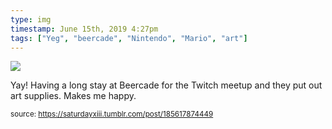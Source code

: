 ```yaml
---
type: img
timestamp: June 15th, 2019 4:27pm
tags: ["Yeg", "beercade", "Nintendo", "Mario", "art"]
---
```

<img src="https://saturdayxiii.github.io/media/media/185617874449.jpg"/>
                                                                                          
Yay!  Having a long stay at Beercade for the Twitch meetup and they put out art supplies.  Makes me happy.
 
                                    
                
                
                
                
                                
<small>source: https://saturdayxiii.tumblr.com/post/185617874449</small>